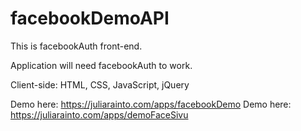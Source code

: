 # facebookDemoAPI
This is facebookAuth front-end. 

Application will need facebookAuth to work.

Client-side: HTML, CSS, JavaScript, jQuery

Demo here: https://juliarainto.com/apps/facebookDemo
Demo here: https://juliarainto.com/apps/demoFaceSivu
